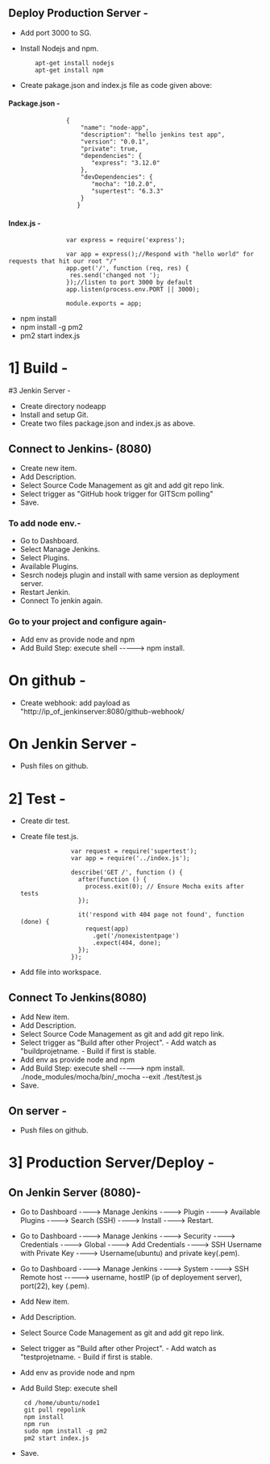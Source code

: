 
## Deploy Production Server - 
- Add port 3000 to SG.
- Install Nodejs and npm.

          apt-get install nodejs
          apt-get install npm



- Create pakage.json and index.js file as code given above:
  
#### Package.json -


                    {
                        "name": "node-app",
                        "description": "hello jenkins test app",
                        "version": "0.0.1",
                        "private": true,
                        "dependencies": {
                           "express": "3.12.0"
                        },
                        "devDependencies": {
                           "mocha": "10.2.0",
                           "supertest": "6.3.3"
                        }
                       } 





#### Index.js -

                    var express = require('express');
                     
                    var app = express();//Respond with "hello world" for requests that hit our root "/"
                    app.get('/', function (req, res) {
                     res.send('changed not ');
                    });//listen to port 3000 by default
                    app.listen(process.env.PORT || 3000);
                     
                    module.exports = app;
                     

- npm install
- npm install -g pm2
- pm2 start index.js


# 1] Build -
#3 Jenkin Server -
- Create directory nodeapp
- Install and setup Git.
- Create two files package.json and index.js as above.

## Connect to Jenkins- (8080)
- Create new item.
- Add Description.
- Select Source Code Management as git and add git repo link.
- Select trigger as "GitHub hook trigger for GITScm polling"
- Save.



### To add node env.-
- Go to Dashboard.
- Select Manage Jenkins.
- Select Plugins.
- Available Plugins.
- Sesrch nodejs plugin and install with same version as deployment server.
- Restart Jenkin.
- Connect To jenkin again.

### Go to your project and configure again-
- Add env as provide node and npm
- Add Build Step: execute shell -----> npm install.


# On github -
- Create webhook:
        add payload as "http://ip_of_jenkinserver:8080/github-webhook/


# On Jenkin Server -
- Push files on github.


# 2] Test -
- Create dir test.
- Create file test.js.



                    var request = require('supertest');
                    var app = require('../index.js');
                    
                    describe('GET /', function () {
                      after(function () {
                        process.exit(0); // Ensure Mocha exits after tests
                      });
                    
                      it('respond with 404 page not found', function (done) {
                        request(app)
                          .get('/nonexistentpage')
                          .expect(404, done);
                      });
                    });
                    



- Add file into workspace.

## Connect To Jenkins(8080)
- Add New item.
- Add Description.
- Select Source Code Management as git and add git repo link.
- Select trigger as "Build after other Project".
          - Add watch as "buildprojetname.
          - Build if first is stable.
-  Add env as provide node and npm
- Add Build Step: execute shell -----> npm install.   ./node_modules/mocha/bin/_mocha --exit ./test/test.js
- Save.

## On server -
- Push files on github.

# 3] Production Server/Deploy -
## On Jenkin Server (8080)-
- Go to Dashboard ----> Manage Jenkins ----> Plugin ----> Available Plugins ----> Search (SSH) ----> Install ----> Restart.
- Go to Dashboard ----> Manage Jenkins ----> Security ----> Credentials ----> Global ----> Add Credentials ----> SSH Username with Private Key ----> Username(ubuntu) and private key(.pem).
- Go to Dashboard ----> Manage Jenkins ----> System ----> SSH Remote host -----> username, hostIP (ip of deployement server), port(22), key (.pem).


- Add New item.
- Add Description.
- Select Source Code Management as git and add git repo link.
- Select trigger as "Build after other Project".
          - Add watch as "testprojetname.
          - Build if first is stable.
-  Add env as provide node and npm
- Add Build Step: execute shell


       cd /home/ubuntu/node1
       git pull repolink
       npm install
       npm run
       sudo npm install -g pm2
       pm2 start index.js

  
- Save.















